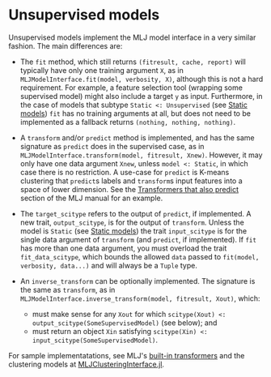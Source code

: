 # Unsupervised models

Unsupervised models implement the MLJ model interface in a very
similar fashion. The main differences are:

- The `fit` method, which still returns `(fitresult, cache, report)` will typically have
  only one training argument `X`, as in `MLJModelInterface.fit(model, verbosity, X)`,
  although this is not a hard requirement. For example, a feature selection tool (wrapping
  some supervised model) might also include a target `y` as input. Furthermore, in the
  case of models that subtype `Static <: Unsupervised` (see [Static
  models](@ref)) `fit` has no training arguments at all, but does not need to be
  implemented as a fallback returns `(nothing, nothing, nothing)`.

- A `transform` and/or `predict` method is implemented, and has the same signature as
  `predict` does in the supervised case, as in `MLJModelInterface.transform(model,
  fitresult, Xnew)`. However, it may only have one data argument `Xnew`, unless `model <:
  Static`, in which case there is no restriction.  A use-case for `predict` is K-means
  clustering that `predict`s labels and `transform`s input features into a space of lower
  dimension. See the [Transformers that also
  predict](https://alan-turing-institute.github.io/MLJ.jl/dev/transformers/#Transformers-that-also-predict)
  section of the MLJ manual for an example.

- The `target_scitype` refers to the output of `predict`, if implemented. A new trait,
  `output_scitype`, is for the output of `transform`. Unless the model is `Static` (see
  [Static models](@ref)) the trait `input_scitype` is for the single data argument
  of `transform` (and `predict`, if implemented). If `fit` has more than one data
  argument, you must overload the trait `fit_data_scitype`, which bounds the allowed
  `data` passed to `fit(model, verbosity, data...)` and will always be a `Tuple` type.

- An `inverse_transform` can be optionally implemented. The signature
  is the same as `transform`, as in
  `MLJModelInterface.inverse_transform(model, fitresult, Xout)`, which:
   - must make sense for any `Xout` for which `scitype(Xout) <:
	 output_scitype(SomeSupervisedModel)` (see below); and
   - must return an object `Xin` satisfying `scitype(Xin) <:
	 input_scitype(SomeSupervisedModel)`.

For sample implementatations, see MLJ's [built-in
transformers](https://github.com/JuliaAI/MLJModels.jl/blob/dev/src/builtins/Transformers.jl)
and the clustering models at
[MLJClusteringInterface.jl](https://github.com/jbrea/MLJClusteringInterface.jl).
